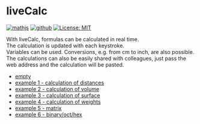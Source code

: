 # liveCalc

[![mathjs](https://img.shields.io/badge/powered%20by-mathjs-blue.svg)](https://mathjs.org/) 
[![github](https://img.shields.io/badge/hosted%20on-github-yellow.svg)](https://github.com/SimonWaldherr/liveCalc) 
[![License: MIT](https://img.shields.io/badge/License-MIT-green.svg)](https://github.com/SimonWaldherr/liveCalc/blob/main/LICENSE)  

With liveCalc, formulas can be calculated in real time.  
The calculation is updated with each keystroke.  
Variables can be used. Conversions, e.g. from cm to inch, are also possible.  
The calculations can also be easily shared with colleagues, just pass the web address and the calculation will be pasted.

* [empty](https://simonwaldherr.github.io/liveCalc/)
* [example 1 - calculation of distances](https://simonwaldherr.github.io/liveCalc/#YSA9IDNjbQpiID0gNGluY2gKYyA9IDAuMDNtCgphK2IrYyBpbiBtbQ==)
* [example 2 - calculation of volume](https://simonwaldherr.github.io/liveCalc/#QSA9ICgxLjIgLyAoMy4zICsgMS43KSkgY20KQiA9IDUuMDggY20gKyAyLjUgaW5jaApDID0gQiAqIEIgKiBBIGluIGNtMwoKCg==)
* [example 3 - calculation of surface](https://simonwaldherr.github.io/liveCalc/#YSA9IDNjbQpiID0gNGNtCmMgPSAyLjVjbQoKc3VyZmFjZSA9IDIqKGEqYythKmIrYipjKSBpbiBjbV4yCgpzdXJmYWNlIGluIGluY2heMg==)
* [example 4 - calculation of weights](https://simonwaldherr.github.io/liveCalc/#d2VpZ2h0ID0gNCBsYiBpbiBrZwp3ZWlnaHQgaW4gbGIK)
* [example 5 - matrix](https://simonwaldherr.github.io/liveCalc/#YSA9IFsxOyAyOyAzOyAyKzI7IDU7IDZdCmEqMi41)
* [example 6 - binary/oct/hex](https://simonwaldherr.github.io/liveCalc/#CkEgPSAwYjAxMTAxCkIgPSAwbzEyMzQKQyA9IDB4YmVlZgoKaGV4KEErQitDKQpvY3QoQStCK0MpCmJpbihBK0IrQykK)





